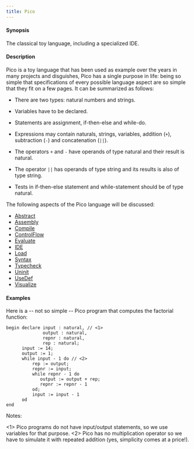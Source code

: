 ```yaml
---
title: Pico
---
```


#### Synopsis

The classical toy language, including a specialized IDE.

#### Description

Pico is a toy language that has been used as example over the years in many projects and disguishes,
Pico has a single purpose in life: being so simple that specifications of every possible language aspect are so simple that they fit on a few pages. It can be summarized as follows:

*  There are two types: natural numbers and strings.

*  Variables have to be declared.

*  Statements are assignment, if-then-else and while-do.

*  Expressions may contain naturals, strings, variables, addition (`+`), subtraction (`-`) and concatenation (`||`).

*  The operators `+` and `-` have operands of type natural and their result is natural.

*  The operator `||` has operands of type string and its results is also of type string.

*  Tests in if-then-else statement and while-statement should be of type natural.


The following aspects of the Pico language will be discussed:

* [Abstract](../../../Recipes/Languages/Pico/Abstract/)
* [Assembly](../../../Recipes/Languages/Pico/Assembly/)
* [Compile](../../../Recipes/Languages/Pico/Compile/)
* [ControlFlow](../../../Recipes/Languages/Pico/ControlFlow/)
* [Evaluate](../../../Recipes/Languages/Pico/Evaluate/)
* [IDE](../../../Recipes/Languages/Pico/IDE/)
* [Load](../../../Recipes/Languages/Pico/Load/)
* [Syntax](../../../Recipes/Languages/Pico/Syntax/)
* [Typecheck](../../../Recipes/Languages/Pico/Typecheck/)
* [Uninit](../../../Recipes/Languages/Pico/Uninit/)
* [UseDef](../../../Recipes/Languages/Pico/UseDef/)
* [Visualize](../../../Recipes/Languages/Pico/Visualize/)

#### Examples

Here is a -- not so simple -- Pico program that computes the factorial function:


```rascal
begin declare input : natural, // <1>
              output : natural,           
              repnr : natural,
              rep : natural;
      input := 14;
      output := 1;
      while input - 1 do // <2>
          rep := output;
          repnr := input;
          while repnr - 1 do
             output := output + rep;
             repnr := repnr - 1
          od;
          input := input - 1
      od
end
```

Notes:
	
<1> Pico programs do not have input/output statements, so we use variables for that purpose.
<2> Pico has no multiplication operator so we have to simulate it with repeated addition (yes, simplicity comes at a price!).





